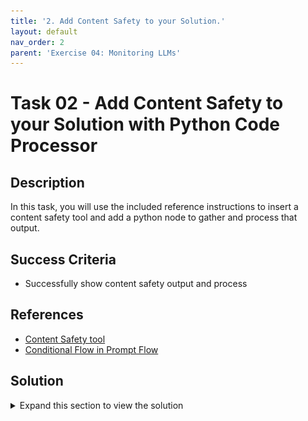 ```yaml
---
title: '2. Add Content Safety to your Solution.'
layout: default
nav_order: 2
parent: 'Exercise 04: Monitoring LLMs'
---
```


# Task 02 - Add Content Safety to your Solution with Python Code Processor

## Description

In this task, you will use the included reference instructions to insert a content safety tool and add a python node to gather and process that output.

## Success Criteria

* Successfully show content safety output and process

## References

* [Content Safety tool](https://learn.microsoft.com/en-us/azure/machine-learning/prompt-flow/tools-reference/content-safety-text-tool)
* [Conditional Flow in Prompt Flow](https://github.com/microsoft/promptflow/tree/main/examples/flows/standard/conditional-flow-for-if-else)

## Solution

<details markdown="block">
<summary>Expand this section to view the solution</summary>

##### 1) Add Content Safety to your Solution

Create a basic **flow** from scratch (a simple Joke flow will be constructed).  
   
Make the following adjustments to the flow as per the instructions below:  
   
1. Insert a [Content Safety tool](https://learn.microsoft.com/en-us/azure/machine-learning/prompt-flow/tools-reference/content-safety-text-tool) node between the input and the language model (LLM). 
   1. We already created the Content Safety resource in the Azure Portal in the setup phase of Lab1
   2. Now it is time to create a connection to it in the Prompt Flow. On the left side click on **Settings**  and then click on **+ New connection** under **Connected resources**
   ![New Connection](images/lab4grab13.png)
   3. Add the connection to the `Azure AI Content Safety` resource
   ![Add Connection](images/lab4grab14.png)
   4. Choose the resource you created earlier in Lab 1 for Content Safety and click **Add connection**, then close the dialog.
   ![Choose Resource](images/lab4grab15.png)
2. Go back to your flow and add the Content Safety node
   1. Click on `Start Compute session`
   2. Click on `More tools` and choose `Content Safety (Text Analyse)`
   ![Content Safety](images/lab4grab16.png)
   3. enter the name `JokeContentSafety` and click add
   ![Content Safety name](images/lab4grab17.png)
   4. This is how the graph should look like at this time
   ![Content Safety Graph](images/lab4grab18.png)
   5. Connect the text property to the `{inputs.question}` node
   ![Connect Text](images/lab4grab19.png)
   6. Connect the `connection` property to the `Azure AI Content Safety` connection name you created earlier.
   ![Connect Connection](images/lab4grab20.png)
   7. In the Chat flow, set the input of the question to the newly created `JokeContentSafety` node
   ![Set Input](images/lab4grab21.png)
   8. Set the connection of the `Chat` node to our Azure OpenAI Connection with the deployment name, temperature and max_tokens.
    ![Set Connection](images/lab4grab22.png)
   9.  Now you can test the flow and see the output of the Content Safety tool
   
</details>
